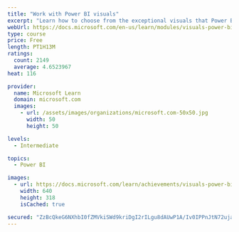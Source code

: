 ```yaml
---
title: "Work with Power BI visuals"
excerpt: "Learn how to choose from the exceptional visuals that Power BI makes available to you. Formatting visuals will direct the user’s attention to exactly where you want it, while helping to make the visual easier to read and interpret. You will also learn about how to use key performance indicators (KPIs)."
webUrl: https://docs.microsoft.com/en-us/learn/modules/visuals-power-bi/
type: course
price: Free
length: PT1H13M
ratings:
  count: 2149
  average: 4.6523967
heat: 116

provider:
  name: Microsoft Learn
  domain: microsoft.com
  images:
    - url: /assets/images/organizations/microsoft.com-50x50.jpg
      width: 50
      height: 50

levels:
  - Intermediate

topics:
  - Power BI

images:
  - url: https://docs.microsoft.com/learn/achievements/visuals-power-bi-social.png
    width: 640
    height: 318
    isCached: true

secured: "ZzBcQkeG6NXhbI0fZMVkiSWd9kriDgI2rILgu8dAUwP1A/Iv0IPPnJtN72ujattSyU1ewc1xFrgM2LHUn8v5fSJ3eBBMbv6qEwkSvi8Zv11Rcn/MKJlyz3jcjwxATXhBIXanSrHCqWfLarcgUSUClW0AvteDUsxKqMee07cnRLnHpvvukwPvQ28tRz8OPGZ9quXdseW2J8aqKxb28eB18V2Lk7pdksOskf8eEFmli4oj/kZ48uo7kdJ/fiRTyjbNm2D+2EoXXeH+dmlhGA53UKG6VEg6dHaKGXn71Wjzh6oVS3swXDjEwUY8WU9VU30C7jNriA2Fqld50ubjTJUoQ3c5qJRTOJWAbrY7yF4lWUOVOv5N3vk/m0DVswu/IodcM8EEDD3+BtWUJnE4q6ixphtfQJsznIK4hGKgHXVc124=;BmYF+CxKeGdXIe3GUIlsIw=="
---
```


